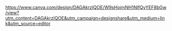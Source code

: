 https://www.canva.com/design/DAGAkrzIQOE/W9sHojmNH1NlfQyYEF8bGw/view?utm_content=DAGAkrzIQOE&utm_campaign=designshare&utm_medium=link&utm_source=editor
